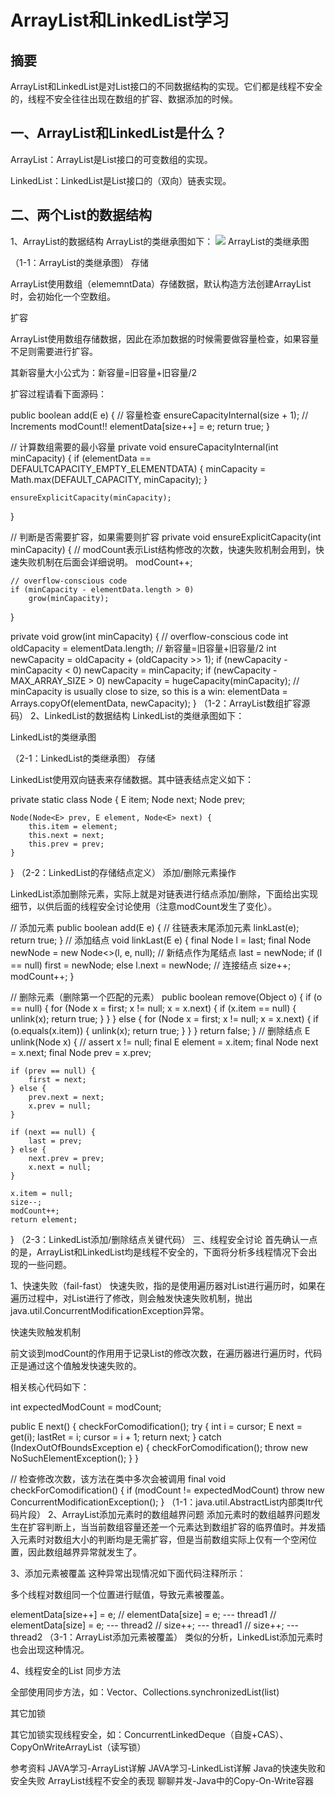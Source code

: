 # ArrayList和LinkedList学习


## 摘要
ArrayList和LinkedList是对List接口的不同数据结构的实现。它们都是线程不安全的，线程不安全往往出现在数组的扩容、数据添加的时候。

## 一、ArrayList和LinkedList是什么？
ArrayList：ArrayList是List接口的可变数组的实现。

LinkedList：LinkedList是List接口的（双向）链表实现。

## 二、两个List的数据结构
1、ArrayList的数据结构
ArrayList的类继承图如下：
![](https://github.com/hanweicone/test1/blob/master/img/arraylist%E7%BB%A7%E6%89%BF%E5%9B%BE.png)
ArrayList的类继承图

（1-1：ArrayList的类继承图）
存储

ArrayList使用数组（elememntData）存储数据，默认构造方法创建ArrayList时，会初始化一个空数组。

扩容

ArrayList使用数组存储数据，因此在添加数据的时候需要做容量检查，如果容量不足则需要进行扩容。

其新容量大小公式为：新容量=旧容量+旧容量/2

扩容过程请看下面源码：

public boolean add(E e) {
    // 容量检查
    ensureCapacityInternal(size + 1);  // Increments modCount!!
    elementData[size++] = e;
    return true;
}

// 计算数组需要的最小容量
private void ensureCapacityInternal(int minCapacity) {
    if (elementData == DEFAULTCAPACITY_EMPTY_ELEMENTDATA) {
        minCapacity = Math.max(DEFAULT_CAPACITY, minCapacity);
    }

    ensureExplicitCapacity(minCapacity);
}

// 判断是否需要扩容，如果需要则扩容
private void ensureExplicitCapacity(int minCapacity) {
    // modCount表示List结构修改的次数，快速失败机制会用到，快速失败机制在后面会详细说明。
    modCount++;

    // overflow-conscious code
    if (minCapacity - elementData.length > 0)
        grow(minCapacity);
}

private void grow(int minCapacity) {
    // overflow-conscious code
    int oldCapacity = elementData.length;
    // 新容量=旧容量+旧容量/2
    int newCapacity = oldCapacity + (oldCapacity >> 1);
    if (newCapacity - minCapacity < 0)
        newCapacity = minCapacity;
    if (newCapacity - MAX_ARRAY_SIZE > 0)
        newCapacity = hugeCapacity(minCapacity);
    // minCapacity is usually close to size, so this is a win:
    elementData = Arrays.copyOf(elementData, newCapacity);
}
（1-2：ArrayList数组扩容源码）
2、LinkedList的数据结构
LinkedList的类继承图如下：

LinkedList的类继承图

（2-1：LinkedList的类继承图）
存储

LinkedList使用双向链表来存储数据。其中链表结点定义如下：

private static class Node<E> {
    E item;
    Node<E> next;
    Node<E> prev;

    Node(Node<E> prev, E element, Node<E> next) {
        this.item = element;
        this.next = next;
        this.prev = prev;
    }
}
（2-2：LinkedList的存储结点定义）
添加/删除元素操作

LinkedList添加删除元素，实际上就是对链表进行结点添加/删除，下面给出实现细节，以供后面的线程安全讨论使用（注意modCount发生了变化）。

// 添加元素
public boolean add(E e) {
    // 往链表末尾添加元素
    linkLast(e);
    return true;
}
// 添加结点
void linkLast(E e) {
    final Node<E> l = last;
    final Node<E> newNode = new Node<>(l, e, null);
    // 新结点作为尾结点
    last = newNode;
    if (l == null)
        first = newNode;
    else
        l.next = newNode; // 连接结点
    size++;
    modCount++;
}

// 删除元素（删除第一个匹配的元素）
public boolean remove(Object o) {
    if (o == null) {
        for (Node<E> x = first; x != null; x = x.next) {
            if (x.item == null) {
                unlink(x);
                return true;
            }
        }
    } else {
        for (Node<E> x = first; x != null; x = x.next) {
            if (o.equals(x.item)) {
                unlink(x);
                return true;
            }
        }
    }
    return false;
}
// 删除结点
E unlink(Node<E> x) {
    // assert x != null;
    final E element = x.item;
    final Node<E> next = x.next;
    final Node<E> prev = x.prev;

    if (prev == null) {
        first = next;
    } else {
        prev.next = next;
        x.prev = null;
    }

    if (next == null) {
        last = prev;
    } else {
        next.prev = prev;
        x.next = null;
    }

    x.item = null;
    size--;
    modCount++;
    return element;
}
（2-3：LinkedList添加/删除结点关键代码）
三、线程安全讨论
首先确认一点的是，ArrayList和LinkedList均是线程不安全的，下面将分析多线程情况下会出现的一些问题。

1、快速失败（fail-fast）
快速失败，指的是使用遍历器对List进行遍历时，如果在遍历过程中，对List进行了修改，则会触发快速失败机制，抛出java.util.ConcurrentModificationException异常。

快速失败触发机制

前文谈到modCount的作用用于记录List的修改次数，在遍历器进行遍历时，代码正是通过这个值触发快速失败的。

相关核心代码如下：

int expectedModCount = modCount;

public E next() {
    checkForComodification();
    try {
        int i = cursor;
        E next = get(i);
        lastRet = i;
        cursor = i + 1;
        return next;
    } catch (IndexOutOfBoundsException e) {
        checkForComodification();
        throw new NoSuchElementException();
    }
}

// 检查修改次数，该方法在类中多次会被调用
final void checkForComodification() {
    if (modCount != expectedModCount)
        throw new ConcurrentModificationException();
}
（1-1：java.util.AbstractList内部类Itr代码片段）
2、ArrayList添加元素时的数组越界问题
添加元素时的数组越界问题发生在扩容判断上，当当前数组容量还差一个元素达到数组扩容的临界值时。并发插入元素时对数组大小的判断均是无需扩容，但是当前数组实际上仅有一个空闲位置，因此数组越界异常就发生了。

3、添加元素被覆盖
这种异常出现情况如下面代码注释所示：

多个线程对数组同一个位置进行赋值，导致元素被覆盖。

elementData[size++] = e;
// elementData[size] = e;  --- thread1
// elementData[size] = e;  --- thread2
// size++; --- thread1
// size++; --- thread2
（3-1：ArrayList添加元素被覆盖）
类似的分析，LinkedList添加元素时也会出现这种情况。

4、线程安全的List
同步方法

全部使用同步方法，如：Vector、Collections.synchronizedList(list)

其它加锁

其它加锁实现线程安全，如：ConcurrentLinkedDeque（自旋+CAS）、CopyOnWriteArrayList（读写锁）

参考资料
JAVA学习-ArrayList详解
JAVA学习-LinkedList详解
Java的快速失败和安全失败
ArrayList线程不安全的表现
聊聊并发-Java中的Copy-On-Write容器
